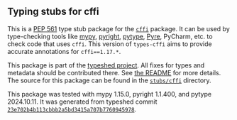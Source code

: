 ## Typing stubs for cffi

This is a [PEP 561](https://peps.python.org/pep-0561/)
type stub package for the [`cffi`](https://github.com/python-cffi/cffi/) package.
It can be used by type-checking tools like
[mypy](https://github.com/python/mypy/),
[pyright](https://github.com/microsoft/pyright),
[pytype](https://github.com/google/pytype/),
[Pyre](https://pyre-check.org/),
PyCharm, etc. to check code that uses `cffi`. This version of
`types-cffi` aims to provide accurate annotations for
`cffi==1.17.*`.

This package is part of the [typeshed project](https://github.com/python/typeshed).
All fixes for types and metadata should be contributed there.
See [the README](https://github.com/python/typeshed/blob/main/README.md)
for more details. The source for this package can be found in the
[`stubs/cffi`](https://github.com/python/typeshed/tree/main/stubs/cffi)
directory.

This package was tested with
mypy 1.15.0,
pyright 1.1.400,
and pytype 2024.10.11.
It was generated from typeshed commit
[`23e702b4b113cbbb2a5bd3415a707b7760945978`](https://github.com/python/typeshed/commit/23e702b4b113cbbb2a5bd3415a707b7760945978).